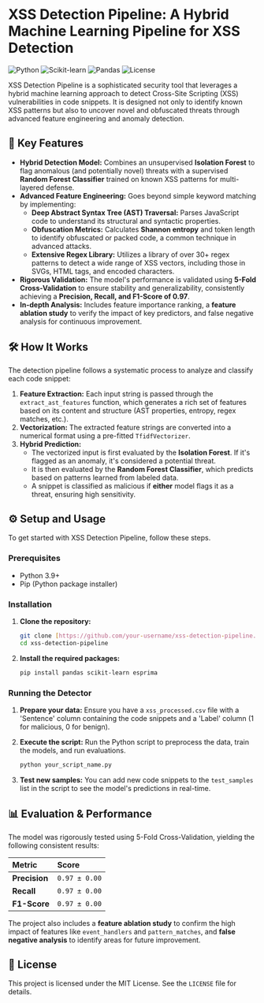 # XSS Detection Pipeline: A Hybrid Machine Learning Pipeline for XSS Detection

![Python](https://img.shields.io/badge/Python-3.9%2B-blue)
![Scikit-learn](https://img.shields.io/badge/Scikit--learn-1.x-orange)
![Pandas](https://img.shields.io/badge/Pandas-2.x-yellow)
![License](https://img.shields.io/badge/License-MIT-green)

XSS Detection Pipeline is a sophisticated security tool that leverages a hybrid machine learning approach to detect Cross-Site Scripting (XSS) vulnerabilities in code snippets. It is designed not only to identify known XSS patterns but also to uncover novel and obfuscated threats through advanced feature engineering and anomaly detection.

## 🚀 Key Features

- **Hybrid Detection Model:** Combines an unsupervised **Isolation Forest** to flag anomalous (and potentially novel) threats with a supervised **Random Forest Classifier** trained on known XSS patterns for multi-layered defense.
- **Advanced Feature Engineering:** Goes beyond simple keyword matching by implementing:
    - **Deep Abstract Syntax Tree (AST) Traversal:** Parses JavaScript code to understand its structural and syntactic properties.
    - **Obfuscation Metrics:** Calculates **Shannon entropy** and token length to identify obfuscated or packed code, a common technique in advanced attacks.
    - **Extensive Regex Library:** Utilizes a library of over 30+ regex patterns to detect a wide range of XSS vectors, including those in SVGs, HTML tags, and encoded characters.
- **Rigorous Validation:** The model's performance is validated using **5-Fold Cross-Validation** to ensure stability and generalizability, consistently achieving a **Precision, Recall, and F1-Score of 0.97**.
- **In-depth Analysis:** Includes feature importance ranking, a **feature ablation study** to verify the impact of key predictors, and false negative analysis for continuous improvement.

## 🛠️ How It Works

The detection pipeline follows a systematic process to analyze and classify each code snippet:

1.  **Feature Extraction:** Each input string is passed through the `extract_ast_features` function, which generates a rich set of features based on its content and structure (AST properties, entropy, regex matches, etc.).
2.  **Vectorization:** The extracted feature strings are converted into a numerical format using a pre-fitted `TfidfVectorizer`.
3.  **Hybrid Prediction:**
    - The vectorized input is first evaluated by the **Isolation Forest**. If it's flagged as an anomaly, it's considered a potential threat.
    - It is then evaluated by the **Random Forest Classifier**, which predicts based on patterns learned from labeled data.
    - A snippet is classified as malicious if **either** model flags it as a threat, ensuring high sensitivity.

## ⚙️ Setup and Usage

To get started with XSS Detection Pipeline, follow these steps.

### Prerequisites

- Python 3.9+
- Pip (Python package installer)

### Installation

1.  **Clone the repository:**
    ```bash
    git clone [https://github.com/your-username/xss-detection-pipeline.git]
    cd xss-detection-pipeline
    ```

2.  **Install the required packages:**
    ```bash
    pip install pandas scikit-learn esprima
    ```

### Running the Detector

1.  **Prepare your data:** Ensure you have a `xss_processed.csv` file with a 'Sentence' column containing the code snippets and a 'Label' column (1 for malicious, 0 for benign).

2.  **Execute the script:** Run the Python script to preprocess the data, train the models, and run evaluations.
    ```python
    python your_script_name.py
    ```

3.  **Test new samples:** You can add new code snippets to the `test_samples` list in the script to see the model's predictions in real-time.

## 📊 Evaluation & Performance

The model was rigorously tested using 5-Fold Cross-Validation, yielding the following consistent results:

| Metric | Score |
| :--- | :--- |
| **Precision** | `0.97 ± 0.00` |
| **Recall** | `0.97 ± 0.00` |
| **F1-Score** | `0.97 ± 0.00` |

The project also includes a **feature ablation study** to confirm the high impact of features like `event_handlers` and `pattern_matches`, and **false negative analysis** to identify areas for future improvement.

## 📜 License

This project is licensed under the MIT License. See the `LICENSE` file for details.
